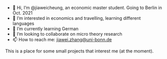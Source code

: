 - 👋 Hi, I’m @jiaweicheung, an economic master student. Going to Berlin in Oct. 2021
- 👀 I’m interested in economics and travelling, learning different languages
- 🌱 I’m currently learning German
- 💞️ I’m looking to collaborate on micro theory research
- 📫 How to reach me: jiawei.zhang@uni-bonn.de

This is a place for some small projects that interest me (at the moment).

<!---
jiaweicheung/jiaweicheung is a ✨ special ✨ repository because its `README.md` (this file) appears on your GitHub profile.
You can click the Preview link to take a look at your changes.
--->
